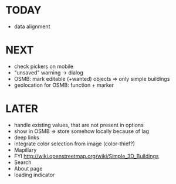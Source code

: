 
# TODAY

- data alignment


# NEXT

- check pickers on mobile
- "unsaved" warning -> dialog
- OSMB: mark editable (+wanted) objects => only simple buildings
- geolocation for OSMB: function + marker


# LATER

- handle existing values, that are not present in options
- show in OSMB => store somehow locally because of lag
- deep links
- integrate color selection from image (color-thief?)
- Mapillary
- FYI http://wiki.openstreetmap.org/wiki/Simple_3D_Buildings
- Search
- About page
- loading indicator